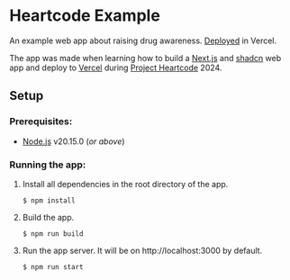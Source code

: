 # Heartcode Example

An example web app about raising drug awareness. [Deployed](https://heartcode-example.vercel.app/) in Vercel.

The app was made when learning how to build a [Next.js](https://nextjs.org/) and [shadcn](https://ui.shadcn.com/) web app and deploy to [Vercel](https://vercel.com/) during [Project Heartcode](https://heartcode.scis.smu.edu.sg/) 2024.

## Setup
### Prerequisites:
- [Node.js](https://nodejs.org/en/) v20.15.0 (_or above_)

### Running the app:
1. Install all dependencies in the root directory of the app.

    `$ npm install`
1. Build the app.

    `$ npm run build`
1. Run the app server. It will be on http://localhost:3000 by default.

    `$ npm run start`

